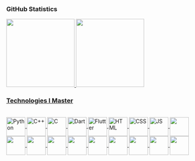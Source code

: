 ### GitHub Statistics

<div>
<a href="https://github.com/Dieguito-py">
  <img height="180em" src="https://github-readme-stats.vercel.app/api?username=Dieguito-py&show_icons=true&theme=dark&include_all_commits=true&count_private=true"/>
  <img height="180em" src="https://github-readme-stats.vercel.app/api/top-langs/?username=Dieguito-py&layout=compact&langs_count=7&theme=dark"/>
</div>
 
  
### Technologies I Master

<div style="display: inline_block"><br>
  <img align="center" alt="Python" height="50" width="50" src="https://user-images.githubusercontent.com/25181517/183423507-c056a6f9-1ba8-4312-a350-19bcbc5a8697.png" />
  <img align="center" alt="C++" height="50" width="50" src="https://user-images.githubusercontent.com/25181517/192106070-46255bcf-65e6-4c6b-a296-bf8d0d8fb2a7.png" />
  <img align="center" alt="C" height="50" width="50" src="https://user-images.githubusercontent.com/25181517/192106073-90fffafe-3562-4ff9-a37e-c77a2da0ff58.png " />
  <img align="center" alt="Dart" height="50" width="50" src="https://user-images.githubusercontent.com/25181517/186150304-1568ffdf-4c62-4bdc-9cf1-8d8efcea7c5b.png"/>
  <img align="center" alt="Flutter" height="50" width="50" src="https://user-images.githubusercontent.com/25181517/186150365-da1eccce-6201-487c-8649-45e9e99435fd.png" />
  <img align="center" alt="HTML" height="50" width="50" src="https://user-images.githubusercontent.com/25181517/192158954-f88b5814-d510-4564-b285-dff7d6400dad.png" />
  <img align="center" alt="CSS" height="50" width="50" src="https://user-images.githubusercontent.com/25181517/183898674-75a4a1b1-f960-4ea9-abcb-637170a00a75.png" />
  <img align="center" alt="JS" height="50" width="50" src="https://user-images.githubusercontent.com/25181517/117447155-6a868a00-af3d-11eb-9cfe-245df15c9f3f.png" />
  <img align="center" alt="" height="50" width="50" src="https://user-images.githubusercontent.com/25181517/192158957-b1256181-356c-46a3-beb9-487af08a6266.png" />
  <img align="center" alt="" height="50" width="50" src="https://user-images.githubusercontent.com/25181517/192108891-d86b6220-e232-423a-bf5f-90903e6887c3.png" />
  <img align="center" alt="" height="50" width="50" src="https://user-images.githubusercontent.com/25181517/192108895-20dc3343-43e3-4a54-a90e-13a4abbc57b9.png" />
  <img align="center" alt="" height="50" width="50" src="https://user-images.githubusercontent.com/25181517/190887571-ddd87d6e-77f8-41e7-b755-9b6d68e4fab7.png" />        
  <img align="center" alt="" height="50" width="50" src="https://user-images.githubusercontent.com/25181517/189715289-df3ee512-6eca-463f-a0f4-c10d94a06b2f.png" />
  <img align="center" alt="" height="50" width="50" src="https://user-images.githubusercontent.com/25181517/183896128-ec99105a-ec1a-4d85-b08b-1aa1620b2046.png" />
  <img align="center" alt="" height="50" width="50" src="https://user-images.githubusercontent.com/25181517/182884177-d48a8579-2cd0-447a-b9a6-ffc7cb02560e.png" />
  <img align="center" alt="" height="50" width="50" src="https://user-images.githubusercontent.com/25181517/183911547-990692bc-8411-4878-99a0-43506cdb69cf.png  " />
  <img align="center" alt="" height="50" width="50" src="https://user-images.githubusercontent.com/25181517/193427941-9437dbbe-376f-40dc-9573-0ef5c02a26a7.png" />
  <img align="center" alt="" height="50" width="50" src="https://github.com/marwin1991/profile-technology-icons/assets/136815194/a57a85ba-e2dd-4036-85b6-7e1532391627" />
  
</div>

<!--
![snake gif](https://github.com/Dieguito-py/Dieguito-py/blob/output/github-contribution-grid-snake.gif)
-->
